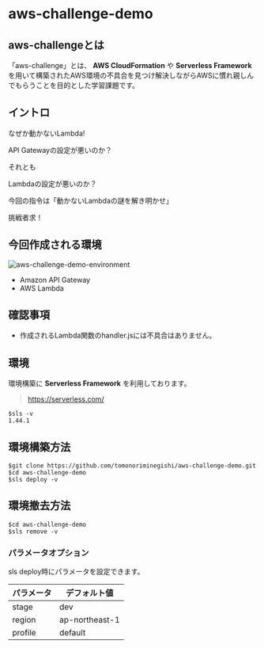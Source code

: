 # aws-challenge-demo
## aws-challengeとは
「aws-challenge」とは、 **AWS CloudFormation** や **Serverless Framework** を用いて構築されたAWS環境の不具合を見つけ解決しながらAWSに慣れ親しんでもらうことを目的とした学習課題です。

## イントロ 
なぜか動かないLambda!

API Gatewayの設定が悪いのか？

それとも

Lambdaの設定が悪いのか？

今回の指令は「動かないLambdaの謎を解き明かせ」

挑戦者求！

## 今回作成される環境
![aws-challenge-demo-environment](https://user-images.githubusercontent.com/11880332/61526205-f1aafb00-aa54-11e9-90b6-a2dea5b7fd28.png)

* Amazon API Gateway
* AWS Lambda

## 確認事項
* 作成されるLambda関数のhandler.jsには不具合はありません。

## 環境
環境構築に **Serverless Framework** を利用しております。

> https://serverless.com/

```
$sls -v
1.44.1
```

## 環境構築方法
```
$git clone https://github.com/tomonoriminegishi/aws-challenge-demo.git
$cd aws-challenge-demo
$sls deploy -v
```

## 環境撤去方法
```
$cd aws-challenge-demo
$sls remove -v
```

### パラメータオプション
sls deploy時にパラメータを設定できます。

| パラメータ | デフォルト値 |
----|---- 
| stage | dev |
| region | ap-northeast-1 |
| profile | default |

